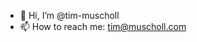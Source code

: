 - 👋 Hi, I’m @tim-muscholl
- 📫 How to reach me: tim@muscholl.com

<!---
tim-muscholl/tim-muscholl is a ✨ special ✨ repository because its `README.md` (this file) appears on your GitHub profile.
You can click the Preview link to take a look at your changes.
--->
